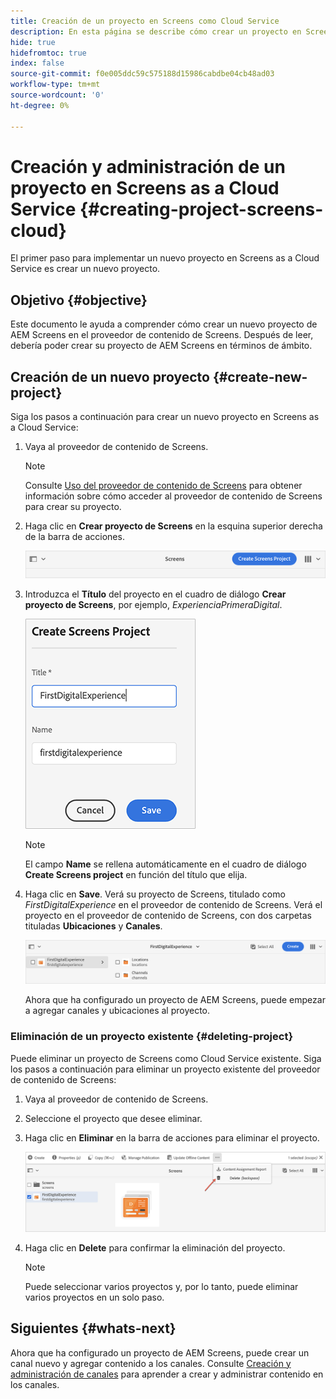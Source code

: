 ```yaml
---
title: Creación de un proyecto en Screens como Cloud Service
description: En esta página se describe cómo crear un proyecto en Screens como Cloud Service.
hide: true
hidefromtoc: true
index: false
source-git-commit: f0e005ddc59c575188d15986cabdbe04cb48ad03
workflow-type: tm+mt
source-wordcount: '0'
ht-degree: 0%

---
```



# Creación y administración de un proyecto en Screens as a Cloud Service {#creating-project-screens-cloud}

El primer paso para implementar un nuevo proyecto en Screens as a Cloud Service es crear un nuevo proyecto.

## Objetivo {#objective}

Este documento le ayuda a comprender cómo crear un nuevo proyecto de AEM Screens en el proveedor de contenido de Screens. Después de leer, debería poder crear su proyecto de AEM Screens en términos de ámbito.

## Creación de un nuevo proyecto {#create-new-project}

Siga los pasos a continuación para crear un nuevo proyecto en Screens as a Cloud Service:

1. Vaya al proveedor de contenido de Screens.

   >[!NOTE]
   >Consulte [Uso del proveedor de contenido de Screens](/help/screens-cloud/setting-up-project/using-screens-content-provider.md) para obtener información sobre cómo acceder al proveedor de contenido de Screens para crear su proyecto.

1. Haga clic en **Crear proyecto de Screens** en la esquina superior derecha de la barra de acciones.

   ![](/help/screens-cloud/assets/create-content/create-screens-project1.png)

1. Introduzca el **Título** del proyecto en el cuadro de diálogo **Crear proyecto de Screens**, por ejemplo, *ExperienciaPrimeraDigital*.

   ![](/help/screens-cloud/assets/create-content/create-screens-project2.png)

   >[!NOTE]
   >El campo **Name** se rellena automáticamente en el cuadro de diálogo **Create Screens project** en función del título que elija.

1. Haga clic en **Save**. Verá su proyecto de Screens, titulado como *FirstDigitalExperience* en el proveedor de contenido de Screens. Verá el proyecto en el proveedor de contenido de Screens, con dos carpetas tituladas **Ubicaciones** y **Canales**.

   ![](/help/screens-cloud/assets/create-content/create-screens-project3.png)

   Ahora que ha configurado un proyecto de AEM Screens, puede empezar a agregar canales y ubicaciones al proyecto.

### Eliminación de un proyecto existente {#deleting-project}

Puede eliminar un proyecto de Screens como Cloud Service existente.
Siga los pasos a continuación para eliminar un proyecto existente del proveedor de contenido de Screens:

1. Vaya al proveedor de contenido de Screens.
1. Seleccione el proyecto que desee eliminar.
1. Haga clic en **Eliminar** en la barra de acciones para eliminar el proyecto.

   ![](/help/screens-cloud/assets/create-content/create-project5.png)

1. Haga clic en **Delete** para confirmar la eliminación del proyecto.

   >[!NOTE]
   >Puede seleccionar varios proyectos y, por lo tanto, puede eliminar varios proyectos en un solo paso.

## Siguientes {#whats-next}

Ahora que ha configurado un proyecto de AEM Screens, puede crear un canal nuevo y agregar contenido a los canales. Consulte [Creación y administración de canales](/help/screens-cloud/creating-content/creating-channels-screens-cloud.md) para aprender a crear y administrar contenido en los canales.